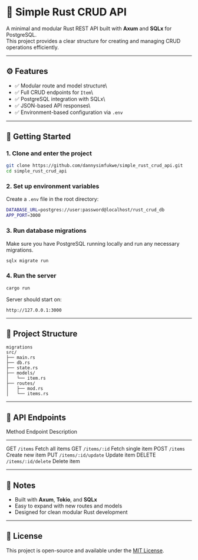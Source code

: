 # 🦀 Simple Rust CRUD API

A minimal and modular Rust REST API built with **Axum** and **SQLx** for
PostgreSQL.\
This project provides a clear structure for creating and managing CRUD
operations efficiently.

------------------------------------------------------------------------

## ⚙️ Features

-   ✅ Modular route and model structure\
-   ✅ Full CRUD endpoints for `Item`\
-   ✅ PostgreSQL integration with SQLx\
-   ✅ JSON-based API responses\
-   ✅ Environment-based configuration via `.env`

------------------------------------------------------------------------

## 🚀 Getting Started

### 1. Clone and enter the project

``` bash
git clone https://github.com/dannysimfukwe/simple_rust_crud_api.git
cd simple_rust_crud_api
```

### 2. Set up environment variables

Create a `.env` file in the root directory:

``` bash
DATABASE_URL=postgres://user:password@localhost/rust_crud_db
APP_PORT=3000
```

### 3. Run database migrations

Make sure you have PostgreSQL running locally and run any necessary
migrations.

``` bash
sqlx migrate run
```

### 4. Run the server

``` bash
cargo run
```

Server should start on:

    http://127.0.0.1:3000

------------------------------------------------------------------------

## 📂 Project Structure
    migrations
    src/
    ├── main.rs
    ├── db.rs
    ├── state.rs
    ├── models/
    │   └── item.rs
    ├── routes/
    │   ├── mod.rs
    │   └── items.rs

------------------------------------------------------------------------

## 📡 API Endpoints

  Method   Endpoint       Description
  -------- -------------- -------------------
  GET      `/items`       Fetch all items
  GET      `/items/:id`   Fetch single item
  POST     `/items`       Create new item
  PUT      `/items/:id/update`   Update item
  DELETE   `/items/:id/delete`   Delete item

------------------------------------------------------------------------

## 🧠 Notes

-   Built with **Axum**, **Tokio**, and **SQLx**
-   Easy to expand with new routes and models
-   Designed for clean modular Rust development

------------------------------------------------------------------------

## 📝 License

This project is open-source and available under the [MIT
License](LICENSE).
